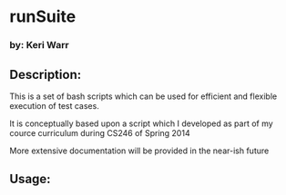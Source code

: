 # runSuite

### by: Keri Warr

## Description:

This is a set of bash scripts which can be used for efficient and flexible  execution of test cases.

It is conceptually based upon a script which I developed as part of my cource curriculum during CS246 of Spring 2014

More extensive documentation will be provided in the near-ish future

## Usage:

